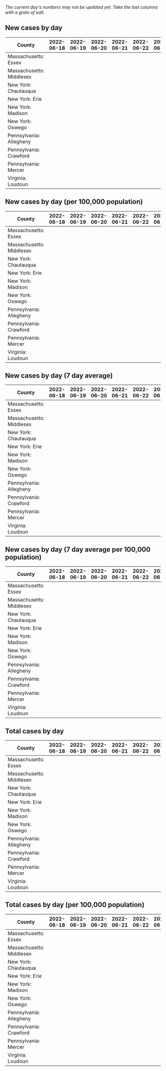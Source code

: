 _The current day's numbers may not be updated yet. Take the last columns with a grain of salt._
## New cases by day

| County | 2022-06-18 | 2022-06-19 | 2022-06-20 | 2022-06-21 | 2022-06-22 | 2022-06-23 | 2022-06-24 |
| --- | --- | --- | --- | --- | --- | --- | --- |
| Massachusetts: Essex |  |  |  |  |  |  |  |
| Massachusetts: Middlesex |  |  |  |  |  |  |  |
| New York: Chautauqua |  |  |  |  |  |  |  |
| New York: Erie |  |  |  |  |  |  |  |
| New York: Madison |  |  |  |  |  |  |  |
| New York: Oswego |  |  |  |  |  |  |  |
| Pennsylvania: Allegheny |  |  |  |  |  |  |  |
| Pennsylvania: Crawford |  |  |  |  |  |  |  |
| Pennsylvania: Mercer |  |  |  |  |  |  |  |
| Virginia: Loudoun |  |  |  |  |  |  |  |

## New cases by day (per 100,000 population)

| County | 2022-06-18 | 2022-06-19 | 2022-06-20 | 2022-06-21 | 2022-06-22 | 2022-06-23 | 2022-06-24 |
| --- | --- | --- | --- | --- | --- | --- | --- |
| Massachusetts: Essex |  |  |  |  |  |  |  |
| Massachusetts: Middlesex |  |  |  |  |  |  |  |
| New York: Chautauqua |  |  |  |  |  |  |  |
| New York: Erie |  |  |  |  |  |  |  |
| New York: Madison |  |  |  |  |  |  |  |
| New York: Oswego |  |  |  |  |  |  |  |
| Pennsylvania: Allegheny |  |  |  |  |  |  |  |
| Pennsylvania: Crawford |  |  |  |  |  |  |  |
| Pennsylvania: Mercer |  |  |  |  |  |  |  |
| Virginia: Loudoun |  |  |  |  |  |  |  |

## New cases by day (7 day average)

| County | 2022-06-18 | 2022-06-19 | 2022-06-20 | 2022-06-21 | 2022-06-22 | 2022-06-23 | 2022-06-24 |
| --- | --- | --- | --- | --- | --- | --- | --- |
| Massachusetts: Essex |  |  |  |  |  |  |  |
| Massachusetts: Middlesex |  |  |  |  |  |  |  |
| New York: Chautauqua |  |  |  |  |  |  |  |
| New York: Erie |  |  |  |  |  |  |  |
| New York: Madison |  |  |  |  |  |  |  |
| New York: Oswego |  |  |  |  |  |  |  |
| Pennsylvania: Allegheny |  |  |  |  |  |  |  |
| Pennsylvania: Crawford |  |  |  |  |  |  |  |
| Pennsylvania: Mercer |  |  |  |  |  |  |  |
| Virginia: Loudoun |  |  |  |  |  |  |  |

## New cases by day (7 day average per 100,000 population)

| County | 2022-06-18 | 2022-06-19 | 2022-06-20 | 2022-06-21 | 2022-06-22 | 2022-06-23 | 2022-06-24 |
| --- | --- | --- | --- | --- | --- | --- | --- |
| Massachusetts: Essex |  |  |  |  |  |  |  |
| Massachusetts: Middlesex |  |  |  |  |  |  |  |
| New York: Chautauqua |  |  |  |  |  |  |  |
| New York: Erie |  |  |  |  |  |  |  |
| New York: Madison |  |  |  |  |  |  |  |
| New York: Oswego |  |  |  |  |  |  |  |
| Pennsylvania: Allegheny |  |  |  |  |  |  |  |
| Pennsylvania: Crawford |  |  |  |  |  |  |  |
| Pennsylvania: Mercer |  |  |  |  |  |  |  |
| Virginia: Loudoun |  |  |  |  |  |  |  |

## Total cases by day

| County | 2022-06-18 | 2022-06-19 | 2022-06-20 | 2022-06-21 | 2022-06-22 | 2022-06-23 | 2022-06-24 |
| --- | --- | --- | --- | --- | --- | --- | --- |
| Massachusetts: Essex |  |  |  |  |  |  | 224133 |
| Massachusetts: Middlesex |  |  |  |  |  |  | 377198 |
| New York: Chautauqua |  |  |  |  |  |  | 25777 |
| New York: Erie |  |  |  |  |  |  | 236818 |
| New York: Madison |  |  |  |  |  |  | 14722 |
| New York: Oswego |  |  |  |  |  |  | 29581 |
| Pennsylvania: Allegheny |  |  |  |  |  |  | 289042 |
| Pennsylvania: Crawford |  |  |  |  |  |  | 20951 |
| Pennsylvania: Mercer |  |  |  |  |  |  | 24412 |
| Virginia: Loudoun |  |  |  |  |  |  | 79179 |

## Total cases by day (per 100,000 population)

| County | 2022-06-18 | 2022-06-19 | 2022-06-20 | 2022-06-21 | 2022-06-22 | 2022-06-23 | 2022-06-24 |
| --- | --- | --- | --- | --- | --- | --- | --- |
| Massachusetts: Essex |  |  |  |  |  |  | 28406.0 |
| Massachusetts: Middlesex |  |  |  |  |  |  | 23403.7 |
| New York: Chautauqua |  |  |  |  |  |  | 20312.4 |
| New York: Erie |  |  |  |  |  |  | 25777.5 |
| New York: Madison |  |  |  |  |  |  | 20752.5 |
| New York: Oswego |  |  |  |  |  |  | 24225.1 |
| Pennsylvania: Allegheny |  |  |  |  |  |  | 23769.0 |
| Pennsylvania: Crawford |  |  |  |  |  |  | 24756.3 |
| Pennsylvania: Mercer |  |  |  |  |  |  | 22309.5 |
| Virginia: Loudoun |  |  |  |  |  |  | 19146.7 |
